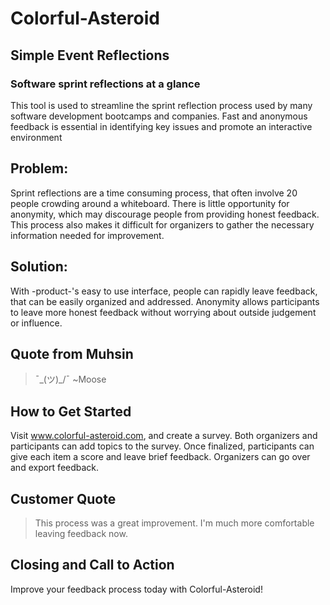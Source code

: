 # Colorful-Asteroid #

<!-- 
> This material was originally posted [here](http://www.quora.com/What-is-Amazons-approach-to-product-development-and-product-management). It is reproduced here for posterities sake.

There is an approach called "working backwards" that is widely used at Amazon. They work backwards from the customer, rather than starting with an idea for a product and trying to bolt customers onto it. While working backwards can be applied to any specific product decision, using this approach is especially important when developing new products or features.

For new initiatives a product manager typically starts by writing an internal press release announcing the finished product. The target audience for the press release is the new/updated product's customers, which can be retail customers or internal users of a tool or technology. Internal press releases are centered around the customer problem, how current solutions (internal or external) fail, and how the new product will blow away existing solutions.

If the benefits listed don't sound very interesting or exciting to customers, then perhaps they're not (and shouldn't be built). Instead, the product manager should keep iterating on the press release until they've come up with benefits that actually sound like benefits. Iterating on a press release is a lot less expensive than iterating on the product itself (and quicker!).

If the press release is more than a page and a half, it is probably too long. Keep it simple. 3-4 sentences for most paragraphs. Cut out the fat. Don't make it into a spec. You can accompany the press release with a FAQ that answers all of the other business or execution questions so the press release can stay focused on what the customer gets. My rule of thumb is that if the press release is hard to write, then the product is probably going to suck. Keep working at it until the outline for each paragraph flows. 

Oh, and I also like to write press-releases in what I call "Oprah-speak" for mainstream consumer products. Imagine you're sitting on Oprah's couch and have just explained the product to her, and then you listen as she explains it to her audience. That's "Oprah-speak", not "Geek-speak".

Once the project moves into development, the press release can be used as a touchstone; a guiding light. The product team can ask themselves, "Are we building what is in the press release?" If they find they're spending time building things that aren't in the press release (overbuilding), they need to ask themselves why. This keeps product development focused on achieving the customer benefits and not building extraneous stuff that takes longer to build, takes resources to maintain, and doesn't provide real customer benefit (at least not enough to warrant inclusion in the press release).
 -->
 
## Simple Event Reflections ##

### Software sprint reflections at a glance ###


This tool is used to streamline the sprint reflection process used by many software development bootcamps and companies. Fast and anonymous feedback is essential in identifying key issues and promote an interactive environment

## Problem: ##
Sprint reflections are a time consuming process, that often involve 20 people crowding around a whiteboard. There is little opportunity for anonymity, which may discourage people from providing honest feedback. This process also makes it difficult for organizers to gather the necessary information needed for improvement.

## Solution: ##
With -product-'s easy to use interface, people can rapidly leave feedback, that can be easily organized and addressed. Anonymity allows participants to leave more honest feedback without worrying about outside judgement or influence.

## Quote from Muhsin ##
  >  ¯\_(ツ)_/¯ ~Moose

## How to Get Started ##
Visit www.colorful-asteroid.com, and create a survey. Both organizers and participants can add topics to the survey. Once finalized, participants can give each item a score and leave brief feedback. Organizers can go over and export feedback.

## Customer Quote ##
  > This process was a great improvement. I'm much more comfortable leaving feedback now.

## Closing and Call to Action ##
Improve your feedback process today with Colorful-Asteroid!
